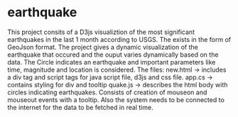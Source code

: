 # earthquake
This project consits of a D3js visualiztion of the most significant earthquakes in the last 1 month according to USGS.
The exists in the form of GeoJson format.
The project gives a dynamic visualization of the earthquake that occured and the ouput varies dynamically based on the data.
The Circle indicates an earthquake and important parameters like time, magnitude and location is considered.
The files:
new.html -> includes a div tag and script tags for java script file, d3js and css file.
app.cs -> contains styling for div and tooltip
quake.js -> describes the html body with circles indicating earthquakes. Consists of creation of mouseon and mouseout events with a tooltip. Also the system needs to be connected to the internet for the data to be fetched in real time.

